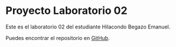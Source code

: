 # Proyecto Laboratorio 02

Este es el laboratorio 02 del estudiante Hilacondo Begazo Emanuel.

Puedes encontrar el repositorio en [GitHub](https://github.com/Calihn1/REPOSITORIO_FP2_LAB/blob/main/Laboratorio2/ejercicio1.java).
